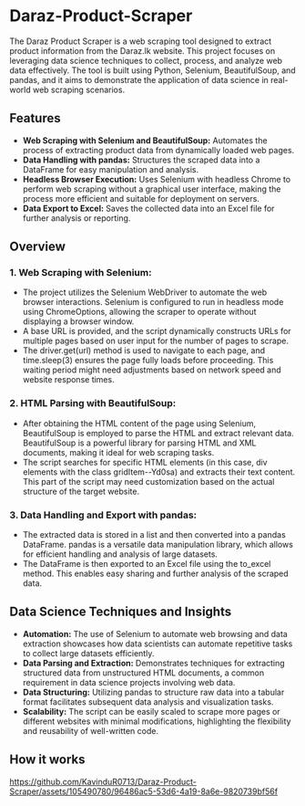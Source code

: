 # Daraz-Product-Scraper
The Daraz Product Scraper is a web scraping tool designed to extract product information from the Daraz.lk website. This project focuses on leveraging data science techniques to collect, process, and analyze web data effectively. The tool is built using Python, Selenium, BeautifulSoup, and pandas, and it aims to demonstrate the application of data science in real-world web scraping scenarios.


## Features
- **Web Scraping with Selenium and BeautifulSoup:** Automates the process of extracting product data from dynamically loaded web pages.
- **Data Handling with pandas:** Structures the scraped data into a DataFrame for easy manipulation and analysis.
- **Headless Browser Execution:** Uses Selenium with headless Chrome to perform web scraping without a graphical user interface, making the process more efficient and suitable for deployment on servers.
- **Data Export to Excel:** Saves the collected data into an Excel file for further analysis or reporting.

## Overview

### 1. Web Scraping with Selenium:

- The project utilizes the Selenium WebDriver to automate the web browser interactions. Selenium is configured to run in headless mode using ChromeOptions, allowing the scraper to operate without displaying a browser window.
- A base URL is provided, and the script dynamically constructs URLs for multiple pages based on user input for the number of pages to scrape.
- The driver.get(url) method is used to navigate to each page, and time.sleep(3) ensures the page fully loads before proceeding. This waiting period might need adjustments based on network speed and website response times.

### 2. HTML Parsing with BeautifulSoup:

- After obtaining the HTML content of the page using Selenium, BeautifulSoup is employed to parse the HTML and extract relevant data. BeautifulSoup is a powerful library for parsing HTML and XML documents, making it ideal for web scraping tasks.
- The script searches for specific HTML elements (in this case, div elements with the class gridItem--Yd0sa) and extracts their text content. This part of the script may need customization based on the actual structure of the target website.
  
### 3. Data Handling and Export with pandas:

- The extracted data is stored in a list and then converted into a pandas DataFrame. pandas is a versatile data manipulation library, which allows for efficient handling and analysis of large datasets.
- The DataFrame is then exported to an Excel file using the to_excel method. This enables easy sharing and further analysis of the scraped data.

## Data Science Techniques and Insights
- **Automation:** The use of Selenium to automate web browsing and data extraction showcases how data scientists can automate repetitive tasks to collect large datasets efficiently.
- **Data Parsing and Extraction:** Demonstrates techniques for extracting structured data from unstructured HTML documents, a common requirement in data science projects involving web data.
- **Data Structuring:** Utilizing pandas to structure raw data into a tabular format facilitates subsequent data analysis and visualization tasks.
- **Scalability:** The script can be easily scaled to scrape more pages or different websites with minimal modifications, highlighting the flexibility and reusability of well-written code.

## How it works 

https://github.com/KavinduR0713/Daraz-Product-Scraper/assets/105490780/96486ac5-53d6-4a19-8a6e-9820739bf56f
